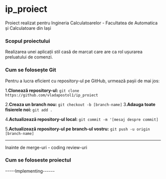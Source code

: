 # ip_proiect

Proiect realizat pentru Ingineria Calculatoarelor - Facultatea de Automatica și Calculatoare din Iași

### Scopul proiectului
Realizarea unei aplicații stil casă de marcat care are ca rol ușurarea preluatului de comenzi.

### Cum se folosește Git

Pentru a lucra eficient cu repository-ul pe GitHub, urmează pașii de mai jos:

1.**Clonează repository-ul:**
    ```
    git clone https://github.com/vladapostol1/ip_proiect
    ```

2.**Creaza un branch nou:**
    ```
    git checkout -b [branch-name]
    ```
3.**Adauga toate fisierele noi:**
    ```
     git add .
    ```

4.**Actualizează repository-ul local:**
    ```
    git commit -m '[mesaj despre commit]
    ```

5.**Actualizează repository-ul pe branch-ul vostru:**
    ```
    git push -u origin [branch-name]
    ```
    
-------------------------------------------------------------
Inainte de merge-uri - coding review-uri

### Cum se foloseste proiectul

-----Implementing------

